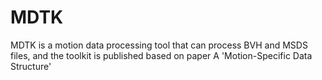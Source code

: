 # MDTK
MDTK is a motion data processing tool that can process BVH and MSDS files, and the toolkit is published based on paper A 'Motion-Specific Data Structure'
